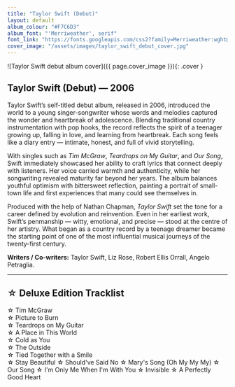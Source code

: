 ```yaml
---
title: "Taylor Swift (Debut)"
layout: default
album_colour: "#F7C6D3"
album_font: "'Merriweather', serif"
font_link: "https://fonts.googleapis.com/css2?family=Merriweather:wght@300;400;700&display=swap"
cover_image: "/assets/images/taylor_swift_debut_cover.jpg"
---
```


![Taylor Swift debut album cover]({{ page.cover_image }}){: .cover }

## Taylor Swift (Debut) — 2006

Taylor Swift’s self-titled debut album, released in 2006, introduced the world to a young singer-songwriter whose words and melodies captured the wonder and heartbreak of adolescence. Blending traditional country instrumentation with pop hooks, the record reflects the spirit of a teenager growing up, falling in love, and learning from heartbreak. Each song feels like a diary entry — intimate, honest, and full of vivid storytelling.

With singles such as *Tim McGraw*, *Teardrops on My Guitar*, and *Our Song*, Swift immediately showcased her ability to craft lyrics that connect deeply with listeners. Her voice carried warmth and authenticity, while her songwriting revealed maturity far beyond her years. The album balances youthful optimism with bittersweet reflection, painting a portrait of small-town life and first experiences that many could see themselves in.

Produced with the help of Nathan Chapman, *Taylor Swift* set the tone for a career defined by evolution and reinvention. Even in her earliest work, Swift’s penmanship — witty, emotional, and precise — stood at the centre of her artistry. What began as a country record by a teenage dreamer became the starting point of one of the most influential musical journeys of the twenty-first century.

**Writers / Co-writers:** Taylor Swift, Liz Rose, Robert Ellis Orrall, Angelo Petraglia.

---

## ☆ Deluxe Edition Tracklist

☆ Tim McGraw  
☆ Picture to Burn  
☆ Teardrops on My Guitar  
☆ A Place in This World  
☆ Cold as You  
☆ The Outside  
☆ Tied Together with a Smile  
☆ Stay Beautiful
☆ Should've Said No
☆ Mary's Song (Oh My My My)
☆ Our Song
☆ I'm Only Me When I'm With You
☆ Invisible
☆ A Perfectly Good Heart


